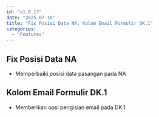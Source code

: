 ```yaml
---
id: "v1.0.17"
date: "2025-07-18"
title: "Fix Posisi Data NA, Kolom Email Formulir DK.1"
categories:
  - "Features"
---
```


## Fix Posisi Data NA
- Memperbaiki posisi data pasangan pada NA

## Kolom Email Formulir DK.1
- Memberikan opsi pengisian email pada DK.1